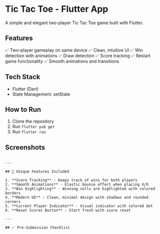 # Tic Tac Toe - Flutter App

A simple and elegant two-player Tic Tac Toe game built with Flutter.

## Features
✅ Two-player gameplay on same device
✅ Clean, intuitive UI
✅ Win detection with animations
✅ Draw detection
✅ Score tracking
✅ Restart game functionality
✅ Smooth animations and transitions

## Tech Stack
- Flutter (Dart)
- State Management: setState

## How to Run
1. Clone the repository
2. Run `flutter pub get`
3. Run `flutter run`

## Screenshots

```

---

## 🎨 Unique Features Included

1. **Score Tracking** - Keeps track of wins for both players
2. **Smooth Animations** - Elastic bounce effect when placing X/O
3. **Win Highlighting** - Winning cells are highlighted with colored borders
4. **Modern UI** - Clean, minimal design with shadows and rounded corners
5. **Current Player Indicator** - Visual indicator with colored dot
6. **Reset Scores Button** - Start fresh with score reset

---

## ✅ Pre-Submission Checklist
